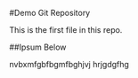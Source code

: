 #Demo Git Repository

This is the first file in this repo.

##Ipsum Below

nvbxmfgbfbgmfbghjvj hrjgdgfhg